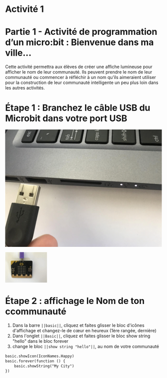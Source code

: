 

# Activité 1
# Partie 1 - Activité de programmation d’un micro:bit : Bienvenue dans ma ville...

Cette activité permettra aux élèves de créer une affiche lumineuse pour afficher le nom de leur communauté. Ils peuvent prendre le nom de leur communauté ou commencer à réfléchir à un nom qu’ils aimeraient utiliser pour la construction de leur communauté intelligente un peu plus loin dans les autres activités.

# Étape 1 : Branchez le câble USB du Microbit dans votre port USB

<!-- https://github.com/Brilliant-Labs/bboard-tuts-cybersecurity-3/blob/master/cybersec/activity-1/connect-microbit.gif?raw=true -->
![Click](https://github.com/Brilliant-Labs/bboard-tutorials-cybersecurity-v3/blob/main/Activity_1/connect-microbit.gif?raw=true "Click")

<!-- https://raw.githubusercontent.com/Brilliant-Labs/bboard-tutorials-cybersecurity-v3/main/Activity_1/micro.png -->
![click](https://raw.githubusercontent.com/Brilliant-Labs/bboard-tutorials-cybersecurity-v3/main/Activity_1/micro.png)

# Étape 2 : affichage le Nom de ton  ccommunauté
1. Dans la barre ``||basic||``, cliquez et faites glisser le bloc d'icônes d'affichage et changez-le de cœur en heureux (1ère rangée, dernière)
2. Dans l'onglet ``||Basic||``, cliquez et faites glisser le bloc show string "hello" dans le bloc forever
3. change le bloc ``||show string "hello"||``, au nom de votre communauté

```
basic.showIcon(IconNames.Happy)
basic.forever(function () {
    basic.showString("My City")
})
```
